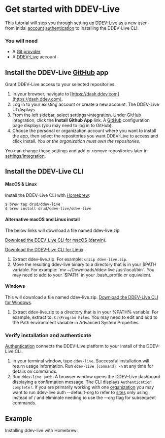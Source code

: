 # Get started with DDEV-Live

This tutorial will step you through setting up DDEV-Live as a new user - from initial [account](account-types.md) [authentication](authentication.md) to installing the DDEV-Live CLI.

### You will need
- A [Git provider](https://docs.ddev.com/providers/)
- A [DDEV-Live](https://dash.ddev.com) account

## Install the DDEV-Live [GitHub](github.md) app
Grant DDEV-Live access to your selected repositories.
1. In your browser, navigate to [https://dash.ddev.com](https://dash.ddev.com).
2. Log in to your existing account or create a new account. The DDEV-Live UI displays.
3. From the left sidebar, select settings>integration. Under GitHub integration, click the **Install Github App** link. A [GitHub](github.md) configuration page displays (you may need to log in to GitHub).
4. Choose the personal or organization account where you want to install the app, then select the repositories you want DDEV-Live to access and click Install. *You or the organization must own the repositories*.

You can change these settings and add or remove repositories later in [settings/integration](https://dash.ddev.com/settings/integration).

## Install the DDEV-Live CLI
#### MacOS & Linux
Install the DDEV-Live CLI with [Homebrew](https://brew.sh):

```
$ brew tap drud/ddev-live
$ brew install drud/ddev-live/ddev-live
```

#### Alternative macOS and Linux install
The below links will download a file named ddev-live.zip

[Download the DDEV-Live CLI for macOS (darwin)](https://downloads.ddev.com/ddev-live-cli/latest/darwin/ddev-live.zip).

[Download the DDEV-Live CLI for Linux](https://downloads.ddev.com/ddev-live-cli/latest/linux/ddev-live.zip).

1. Extract ddev-live.zip. For example: `unzip ddev-live.zip`.
2. Move the resulting ddev-live binary to a directory that is in your $PATH variable. For example: `mv ~/Downloads/ddev-live /usr/local/bin`. You may need to add to your `$PATH` in your .bash_profile or equivalent.

#### Windows
This will download a file named ddev-live.zip.
[Download the DDEV-Live CLI for Windows](https://downloads.ddev.com/ddev-live-cli/latest/windows/ddev-live.zip).

1. Extract ddev-live.zip to a directory that is in your %PATH% variable. For example, extract to: `C:\Program Files`. You may need to edit and add to the Path environment variable in Advanced System Properties.

### Verify installation and authenticate
[Authentication](authentication.md) connects the DDEV-Live platform to your install of the DDEV-Live CLI.

1. In your terminal window, type `ddev-live`. Successful installation will return usage information. Run `ddev-live [command] -h` at any time for details on commands.
2. Run `ddev-live auth`. A browser window opens the DDEV-Live dashboard displaying a confirmation message.
  The CLI displays `Authentication complete!`. If you are primarily working with one [organization](organizations.md) you may want to run ddev-live auth --default-org <org> to refer to [sites](sites.md) only using <site> instead of <org>/<site> and eliminate needing to use the --org <org> flag for subsequent commands.

## Example
Installing ddev-live with Homebrew:<script id="asciicast-358907" src="https://asciinema.org/a/358907.js" async></script>

